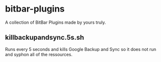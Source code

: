 # bitbar-plugins

A collection of BitBar Plugins made by yours truly.

## killbackupandsync.5s.sh
Runs every 5 seconds and kills Google Backup and Sync so it does not run and syphon all of the ressources.